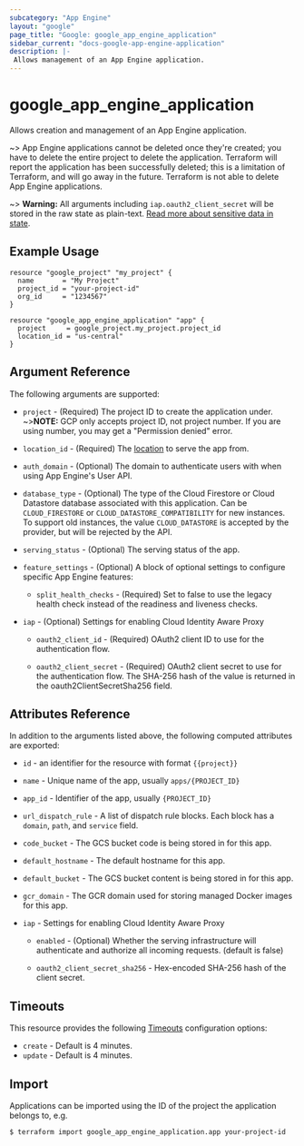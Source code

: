 ```yaml
---
subcategory: "App Engine"
layout: "google"
page_title: "Google: google_app_engine_application"
sidebar_current: "docs-google-app-engine-application"
description: |-
 Allows management of an App Engine application.
---
```


# google_app_engine_application

Allows creation and management of an App Engine application.

~> App Engine applications cannot be deleted once they're created; you have to delete the
   entire project to delete the application. Terraform will report the application has been
   successfully deleted; this is a limitation of Terraform, and will go away in the future.
   Terraform is not able to delete App Engine applications.

~> **Warning:** All arguments including `iap.oauth2_client_secret` will be stored in the raw
state as plain-text. [Read more about sensitive data in state](https://www.terraform.io/language/state/sensitive-data).

## Example Usage

```hcl
resource "google_project" "my_project" {
  name       = "My Project"
  project_id = "your-project-id"
  org_id     = "1234567"
}

resource "google_app_engine_application" "app" {
  project     = google_project.my_project.project_id
  location_id = "us-central"
}
```

## Argument Reference

The following arguments are supported:

* `project` - (Required) The project ID to create the application under.
   ~>**NOTE:** GCP only accepts project ID, not project number. If you are using number,
   you may get a "Permission denied" error.

* `location_id` - (Required) The [location](https://cloud.google.com/appengine/docs/locations)
   to serve the app from.

* `auth_domain` - (Optional) The domain to authenticate users with when using App Engine's User API.

* `database_type` - (Optional) The type of the Cloud Firestore or Cloud Datastore database associated with this application.
   Can be `CLOUD_FIRESTORE` or `CLOUD_DATASTORE_COMPATIBILITY` for new
   instances.  To support old instances, the value `CLOUD_DATASTORE` is accepted
   by the provider, but will be rejected by the API.

* `serving_status` - (Optional) The serving status of the app.

* `feature_settings` - (Optional) A block of optional settings to configure specific App Engine features:

  * `split_health_checks` - (Required) Set to false to use the legacy health check instead of the readiness
    and liveness checks.

* `iap` - (Optional) Settings for enabling Cloud Identity Aware Proxy

  * `oauth2_client_id` - (Required) OAuth2 client ID to use for the authentication flow.

  * `oauth2_client_secret` - (Required) OAuth2 client secret to use for the authentication flow.
    The SHA-256 hash of the value is returned in the oauth2ClientSecretSha256 field.

## Attributes Reference

In addition to the arguments listed above, the following computed attributes are
exported:

* `id` - an identifier for the resource with format `{{project}}`

* `name` - Unique name of the app, usually `apps/{PROJECT_ID}`

* `app_id` - Identifier of the app, usually `{PROJECT_ID}`

* `url_dispatch_rule` - A list of dispatch rule blocks. Each block has a `domain`, `path`, and `service` field.

* `code_bucket` - The GCS bucket code is being stored in for this app.

* `default_hostname` - The default hostname for this app.

* `default_bucket` - The GCS bucket content is being stored in for this app.

* `gcr_domain` - The GCR domain used for storing managed Docker images for this app.

* `iap` - Settings for enabling Cloud Identity Aware Proxy

  * `enabled` - (Optional) Whether the serving infrastructure will authenticate and authorize all incoming requests. 
  (default is false)

  * `oauth2_client_secret_sha256` - Hex-encoded SHA-256 hash of the client secret.

## Timeouts

This resource provides the following
[Timeouts](/docs/configuration/resources.html#timeouts) configuration options:

- `create` - Default is 4 minutes.
- `update` - Default is 4 minutes.

## Import

Applications can be imported using the ID of the project the application belongs to, e.g.

```
$ terraform import google_app_engine_application.app your-project-id
```
